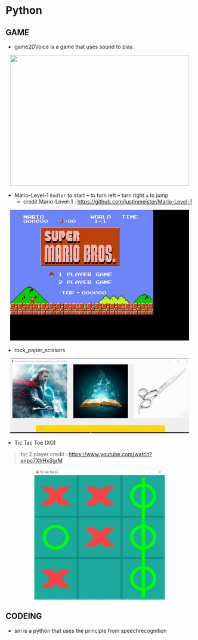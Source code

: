 # Python
## GAME
- game2DVoice is a game that uses sound to play.
<p align="center">
<img src="game2DVoice/img/gmae2D.gif" width="480" height="350">
</p>

- Mario-Level-1 `Endter` to start `⬅` to turn left `➡` turn right `a` to jump
  - credit Mario-Level-1 : https://github.com/justinmeister/Mario-Level-1
<p align="center">
<img src="Mario-Level-1/img/m.gif" width="480" height="350">
</p>

- rock_paper_scissors
<p align="center">
<img src="rock_paper_scissors/img/r-p-t.gif" width="480" height="200">
</p>

- Tic Tac Toe (XO)
> for 2 player
> credit : https://www.youtube.com/watch?v=pc7XhHxSgrM
<p align="center">
<img src="XO/ox.png" width="350" height="350">
</p>

## CODEING
- siri is a python that uses the principle from speechrecognition
